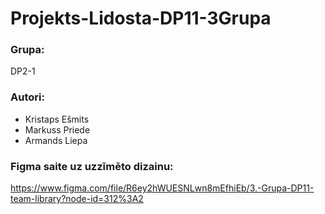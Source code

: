 # Projekts-Lidosta-DP11-3Grupa

### Grupa:
DP2-1

### Autori:
* Kristaps Ešmits
* Markuss Priede
* Armands Liepa

### Figma saite uz uzzīmēto dizainu:
https://www.figma.com/file/R6ey2hWUESNLwn8mEfhiEb/3.-Grupa-DP11-team-library?node-id=312%3A2
